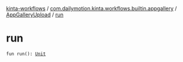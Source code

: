 [kinta-workflows](../../index.md) / [com.dailymotion.kinta.workflows.builtin.appgallery](../index.md) / [AppGalleryUpload](index.md) / [run](./run.md)

# run

`fun run(): `[`Unit`](https://kotlinlang.org/api/latest/jvm/stdlib/kotlin/-unit/index.html)